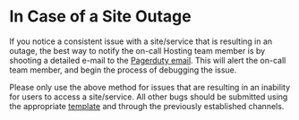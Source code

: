 # In Case of a Site Outage

If you notice a consistent issue with a site/service that is resulting in an outage, the best way to notify the on-call Hosting team member is by shooting a detailed e-mail to the [Pagerduty email](mailto:on-call@eclkc.info). This will alert the on-call team member, and begin the process of debugging the issue.
 
Please only use the above method for issues that are resulting in an inability for users to access a site/service. All other bugs should be submitted using the appropriate [template](../../.github/ISSUE_TEMPLATE/bug_report.md) and through the previously established channels.